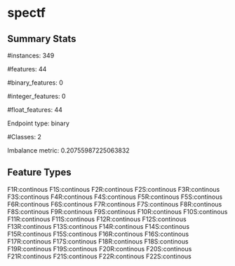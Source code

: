 # spectf

## Summary Stats

#instances: 349

#features: 44

  #binary_features: 0

  #integer_features: 0

  #float_features: 44

Endpoint type: binary

#Classes: 2

Imbalance metric: 0.20755987225063832

## Feature Types

 F1R:continous
F1S:continous
F2R:continous
F2S:continous
F3R:continous
F3S:continous
F4R:continous
F4S:continous
F5R:continous
F5S:continous
F6R:continous
F6S:continous
F7R:continous
F7S:continous
F8R:continous
F8S:continous
F9R:continous
F9S:continous
F10R:continous
F10S:continous
F11R:continous
F11S:continous
F12R:continous
F12S:continous
F13R:continous
F13S:continous
F14R:continous
F14S:continous
F15R:continous
F15S:continous
F16R:continous
F16S:continous
F17R:continous
F17S:continous
F18R:continous
F18S:continous
F19R:continous
F19S:continous
F20R:continous
F20S:continous
F21R:continous
F21S:continous
F22R:continous
F22S:continous

